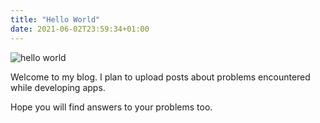 ```yaml
---
title: "Hello World"
date: 2021-06-02T23:59:34+01:00
---
```


![hello world](/helloworld.gif)

Welcome to my blog. I plan to upload posts about problems encountered while developing apps.

Hope you will find answers to your problems too.


